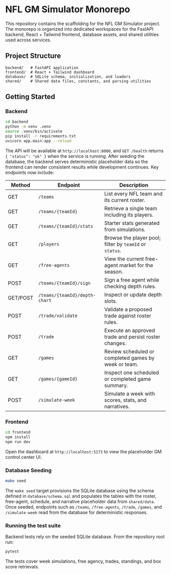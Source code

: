 # NFL GM Simulator Monorepo

This repository contains the scaffolding for the NFL GM Simulator project. The
monorepo is organized into dedicated workspaces for the FastAPI backend, React +
Tailwind frontend, database assets, and shared utilities used across services.

## Project Structure

```text
backend/   # FastAPI application
frontend/  # React + Tailwind dashboard
database/  # SQLite schema, initialization, and loaders
shared/    # Shared data files, constants, and parsing utilities
```

## Getting Started

### Backend

```bash
cd backend
python -m venv .venv
source .venv/bin/activate
pip install -r requirements.txt
uvicorn app.main:app --reload
```

The API will be available at `http://localhost:8000`, and `GET /health` returns
`{ "status": "ok" }` when the service is running. After seeding the database, the
backend serves deterministic placeholder data so the frontend can render consistent
results while development continues. Key endpoints now include:

| Method | Endpoint | Description |
| --- | --- | --- |
| GET | `/teams` | List every NFL team and its current roster. |
| GET | `/teams/{teamId}` | Retrieve a single team including its players. |
| GET | `/teams/{teamId}/stats` | Starter stats generated from simulations. |
| GET | `/players` | Browse the player pool; filter by `teamId` or `status`. |
| GET | `/free-agents` | View the current free-agent market for the season. |
| POST | `/teams/{teamId}/sign` | Sign a free agent while checking depth rules. |
| GET/POST | `/teams/{teamId}/depth-chart` | Inspect or update depth slots. |
| POST | `/trade/validate` | Validate a proposed trade against roster rules. |
| POST | `/trade` | Execute an approved trade and persist roster changes. |
| GET | `/games` | Review scheduled or completed games by week or team. |
| GET | `/games/{gameId}` | Inspect one scheduled or completed game summary. |
| POST | `/simulate-week` | Simulate a week with scores, stats, and narratives. |

### Frontend

```bash
cd frontend
npm install
npm run dev
```

Open the dashboard at `http://localhost:5173` to view the placeholder GM
control center UI.

### Database Seeding

```bash
make seed
```

The `make seed` target provisions the SQLite database using the schema defined in
`database/schema.sql` and populates the tables with the roster, free-agent,
schedule, and narrative placeholder data from `shared/data`. Once seeded,
endpoints such as `/teams`, `/free-agents`, `/trade`, `/games`, and `/simulate-week`
read from the database for deterministic responses.

### Running the test suite

Backend tests rely on the seeded SQLite database. From the repository root run:

```bash
pytest
```

The tests cover week simulations, free agency, trades, standings, and box score retrievals.
